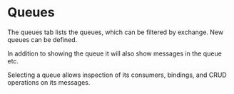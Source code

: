 # Queues #

 The queues tab lists the queues, which can be filtered by exchange. New queues can be defined.

 In addition to showing the queue it will also show messages in the queue etc.

 Selecting a queue allows inspection of its consumers, bindings, and CRUD operations on its messages.

